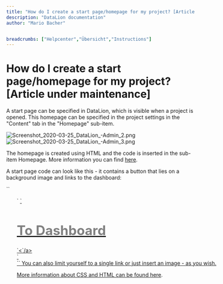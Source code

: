 ```yaml
---
title: "How do I create a start page/homepage for my project? [Article under maintenance]"
description: "DataLion documentation"
author: "Mario Bacher"


breadcrumbs: ["Helpcenter","Übersicht","Instructions"]
---
```


# How do I create a start page/homepage for my project? [Article under maintenance]

A start page can be specified in DataLion, which is visible when a project is opened. This homepage can be specified in the project settings in the "Content" tab in the "Homepage" sub-item.

![Screenshot_2020-03-25_DataLion_-_Admin_2_.png](/img/86212935.png)![Screenshot_2020-03-25_DataLion_-_Admin_3_.png](/img/86212942.png)

The homepage is created using HTML and the code is inserted in the sub-item Homepage. More information you can find [here](https://datalion.zendesk.com/hc/de/articles/360021461619-What-is-HTML-).

A start page code can look like this - it contains a button that lies on a background image and links to the dashboard:

``
<div class="row" style="background-image: url('Link to the Picture'); background-repeat: no-repeat; min-height: 1000px; min-width: 700px; padding: 0 2em"`>`
<a href="Link to Dashboard"`>`<h1 style="color:grey; font-size: 2.5em"; 
>To Dashboard</h1>`<`/a>
<div class="col-sm-12"`>`
</div>
``
You can also limit yourself to a single link or just insert an image - as you wish.

More information about CSS and HTML can be found [here](https://datalion.zendesk.com/hc/de/articles/4426668104978-Specific-HTML-CSS-elements-in-DataLion).
